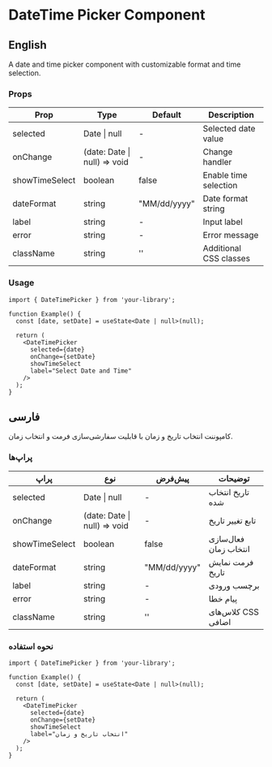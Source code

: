 # DateTime Picker Component

## English

A date and time picker component with customizable format and time selection.

### Props

| Prop | Type | Default | Description |
|------|------|---------|-------------|
| selected | Date \| null | - | Selected date value |
| onChange | (date: Date \| null) => void | - | Change handler |
| showTimeSelect | boolean | false | Enable time selection |
| dateFormat | string | "MM/dd/yyyy" | Date format string |
| label | string | - | Input label |
| error | string | - | Error message |
| className | string | '' | Additional CSS classes |

### Usage

```tsx
import { DateTimePicker } from 'your-library';

function Example() {
  const [date, setDate] = useState<Date | null>(null);

  return (
    <DateTimePicker
      selected={date}
      onChange={setDate}
      showTimeSelect
      label="Select Date and Time"
    />
  );
}
```

## فارسی

کامپوننت انتخاب تاریخ و زمان با قابلیت سفارشی‌سازی فرمت و انتخاب زمان.

### پراپ‌ها

| پراپ | نوع | پیش‌فرض | توضیحات |
|------|------|---------|----------|
| selected | Date \| null | - | تاریخ انتخاب شده |
| onChange | (date: Date \| null) => void | - | تابع تغییر تاریخ |
| showTimeSelect | boolean | false | فعال‌سازی انتخاب زمان |
| dateFormat | string | "MM/dd/yyyy" | فرمت نمایش تاریخ |
| label | string | - | برچسب ورودی |
| error | string | - | پیام خطا |
| className | string | '' | کلاس‌های CSS اضافی |

### نحوه استفاده

```tsx
import { DateTimePicker } from 'your-library';

function Example() {
  const [date, setDate] = useState<Date | null>(null);

  return (
    <DateTimePicker
      selected={date}
      onChange={setDate}
      showTimeSelect
      label="انتخاب تاریخ و زمان"
    />
  );
}
```